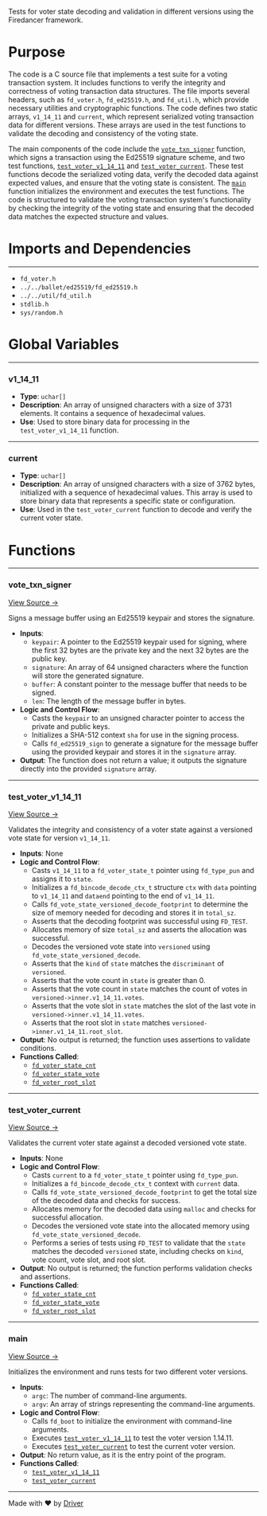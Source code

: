 <!--------------------------------------------------------------------------------->
<!-- IMPORTANT: This file is auto-generated by Driver (https://driver.ai). -------->
<!-- Manual edits may be overwritten on future commits. --------------------------->
<!--------------------------------------------------------------------------------->

Tests for voter state decoding and validation in different versions using the Firedancer framework.

# Purpose
The code is a C source file that implements a test suite for a voting transaction system. It includes functions to verify the integrity and correctness of voting transaction data structures. The file imports several headers, such as `fd_voter.h`, `fd_ed25519.h`, and `fd_util.h`, which provide necessary utilities and cryptographic functions. The code defines two static arrays, `v1_14_11` and `current`, which represent serialized voting transaction data for different versions. These arrays are used in the test functions to validate the decoding and consistency of the voting state.

The main components of the code include the [`vote_txn_signer`](<#vote_txn_signer>) function, which signs a transaction using the Ed25519 signature scheme, and two test functions, [`test_voter_v1_14_11`](<#test_voter_v1_14_11>) and [`test_voter_current`](<#test_voter_current>). These test functions decode the serialized voting data, verify the decoded data against expected values, and ensure that the voting state is consistent. The [`main`](<#main>) function initializes the environment and executes the test functions. The code is structured to validate the voting transaction system's functionality by checking the integrity of the voting state and ensuring that the decoded data matches the expected structure and values.
# Imports and Dependencies

---
- `fd_voter.h`
- `../../ballet/ed25519/fd_ed25519.h`
- `../../util/fd_util.h`
- `stdlib.h`
- `sys/random.h`


# Global Variables

---
### v1\_14\_11
- **Type**: ``uchar[]``
- **Description**: An array of unsigned characters with a size of 3731 elements. It contains a sequence of hexadecimal values.
- **Use**: Used to store binary data for processing in the `test_voter_v1_14_11` function.


---
### current
- **Type**: ``uchar[]``
- **Description**: An array of unsigned characters with a size of 3762 bytes, initialized with a sequence of hexadecimal values. This array is used to store binary data that represents a specific state or configuration.
- **Use**: Used in the `test_voter_current` function to decode and verify the current voter state.


# Functions

---
### vote\_txn\_signer<!-- {{#callable:vote_txn_signer}} -->
[View Source →](<../../../../../src/choreo/voter/test_voter.c#L12>)

Signs a message buffer using an Ed25519 keypair and stores the signature.
- **Inputs**:
    - `keypair`: A pointer to the Ed25519 keypair used for signing, where the first 32 bytes are the private key and the next 32 bytes are the public key.
    - `signature`: An array of 64 unsigned characters where the function will store the generated signature.
    - `buffer`: A constant pointer to the message buffer that needs to be signed.
    - `len`: The length of the message buffer in bytes.
- **Logic and Control Flow**:
    - Casts the `keypair` to an unsigned character pointer to access the private and public keys.
    - Initializes a SHA-512 context `sha` for use in the signing process.
    - Calls `fd_ed25519_sign` to generate a signature for the message buffer using the provided keypair and stores it in the `signature` array.
- **Output**: The function does not return a value; it outputs the signature directly into the provided `signature` array.


---
### test\_voter\_v1\_14\_11<!-- {{#callable:test_voter_v1_14_11}} -->
[View Source →](<../../../../../src/choreo/voter/test_voter.c#L24>)

Validates the integrity and consistency of a voter state against a versioned vote state for version `v1_14_11`.
- **Inputs**: None
- **Logic and Control Flow**:
    - Casts `v1_14_11` to a `fd_voter_state_t` pointer using `fd_type_pun` and assigns it to `state`.
    - Initializes a `fd_bincode_decode_ctx_t` structure `ctx` with `data` pointing to `v1_14_11` and `dataend` pointing to the end of `v1_14_11`.
    - Calls `fd_vote_state_versioned_decode_footprint` to determine the size of memory needed for decoding and stores it in `total_sz`.
    - Asserts that the decoding footprint was successful using `FD_TEST`.
    - Allocates memory of size `total_sz` and asserts the allocation was successful.
    - Decodes the versioned vote state into `versioned` using `fd_vote_state_versioned_decode`.
    - Asserts that the `kind` of `state` matches the `discriminant` of `versioned`.
    - Asserts that the vote count in `state` is greater than 0.
    - Asserts that the vote count in `state` matches the count of votes in `versioned->inner.v1_14_11.votes`.
    - Asserts that the vote slot in `state` matches the slot of the last vote in `versioned->inner.v1_14_11.votes`.
    - Asserts that the root slot in `state` matches `versioned->inner.v1_14_11.root_slot`.
- **Output**: No output is returned; the function uses assertions to validate conditions.
- **Functions Called**:
    - [`fd_voter_state_cnt`](<fd_voter.h.md#fd_voter_state_cnt>)
    - [`fd_voter_state_vote`](<fd_voter.h.md#fd_voter_state_vote>)
    - [`fd_voter_root_slot`](<fd_voter.h.md#fd_voter_root_slot>)


---
### test\_voter\_current<!-- {{#callable:test_voter_current}} -->
[View Source →](<../../../../../src/choreo/voter/test_voter.c#L49>)

Validates the current voter state against a decoded versioned vote state.
- **Inputs**: None
- **Logic and Control Flow**:
    - Casts `current` to a `fd_voter_state_t` pointer using `fd_type_pun`.
    - Initializes a `fd_bincode_decode_ctx_t` context with `current` data.
    - Calls `fd_vote_state_versioned_decode_footprint` to get the total size of the decoded data and checks for success.
    - Allocates memory for the decoded data using `malloc` and checks for successful allocation.
    - Decodes the versioned vote state into the allocated memory using `fd_vote_state_versioned_decode`.
    - Performs a series of tests using `FD_TEST` to validate that the `state` matches the decoded `versioned` state, including checks on `kind`, vote count, vote slot, and root slot.
- **Output**: No output is returned; the function performs validation checks and assertions.
- **Functions Called**:
    - [`fd_voter_state_cnt`](<fd_voter.h.md#fd_voter_state_cnt>)
    - [`fd_voter_state_vote`](<fd_voter.h.md#fd_voter_state_vote>)
    - [`fd_voter_root_slot`](<fd_voter.h.md#fd_voter_root_slot>)


---
### main<!-- {{#callable:main}} -->
[View Source →](<../../../../../src/choreo/voter/test_voter.c#L73>)

Initializes the environment and runs tests for two different voter versions.
- **Inputs**:
    - `argc`: The number of command-line arguments.
    - `argv`: An array of strings representing the command-line arguments.
- **Logic and Control Flow**:
    - Calls `fd_boot` to initialize the environment with command-line arguments.
    - Executes [`test_voter_v1_14_11`](<#test_voter_v1_14_11>) to test the voter version 1.14.11.
    - Executes [`test_voter_current`](<#test_voter_current>) to test the current voter version.
- **Output**: No return value, as it is the entry point of the program.
- **Functions Called**:
    - [`test_voter_v1_14_11`](<#test_voter_v1_14_11>)
    - [`test_voter_current`](<#test_voter_current>)



---
Made with ❤️ by [Driver](https://www.driver.ai/)